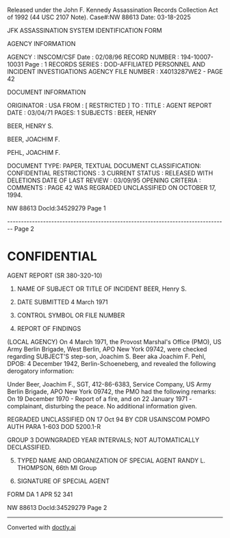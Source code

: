 Released under the John F. Kennedy
Assassination Records Collection Act of
1992 (44 USC 2107 Note). Case#:NW
88613 Date: 03-18-2025

JFK ASSASSINATION SYSTEM
IDENTIFICATION FORM

AGENCY INFORMATION

AGENCY : INSCOM/CSF Date : 02/08/96
RECORD NUMBER : 194-10007-10031 Page : 1
RECORDS SERIES : DOD-AFFILIATED PERSONNEL AND INCIDENT INVESTIGATIONS
AGENCY FILE NUMBER : X4013287WE2 - PAGE 42

DOCUMENT INFORMATION

ORIGINATOR : USA
FROM : [ RESTRICTED ]
TO :
TITLE : AGENT REPORT
DATE : 03/04/71
PAGES: 1
SUBJECTS : BEER, HENRY

BEER, HENRY S.

BEER, JOACHIM F.

PEHL, JOACHIM F.

DOCUMENT TYPE: PAPER, TEXTUAL DOCUMENT
CLASSIFICATION: CONFIDENTIAL
RESTRICTIONS : 3
CURRENT STATUS : RELEASED WITH DELETIONS
DATE OF LAST REVIEW : 03/09/95
OPENING CRITERIA :
COMMENTS : PAGE 42 WAS REGRADED UNCLASSIFIED ON OCTOBER 17, 1994.

NW 88613 Docld:34529279 Page 1


-------------------------------------------------------------------------------- Page 2

# CONFIDENTIAL

AGENT REPORT
(SR 380-320-10)

1. NAME OF SUBJECT OR TITLE OF INCIDENT
   BEER, Henry S.

2. DATE SUBMITTED
   4 March 1971

3. CONTROL SYMBOL OR FILE NUMBER

4. REPORT OF FINDINGS

(LOCAL AGENCY) On 4 March 1971, the Provost Marshal's Office (PMO),
US Army Berlin Brigade, West Berlin, APO New York 09742, were checked
regarding SUBJECT'S step-son, Joachim S. Beer aka Joachim F. Pehl, DPOB:
4 December 1942, Berlin-Schoeneberg, and revealed the following derogatory
information:

Under Beer, Joachim F., SGT, 412-86-6383, Service Company, US Army
Berlin Brigade, APO New York 09742, the PMO had the following remarks: On
19 December 1970 - Report of a fire, and on 22 January 1971 - complainant,
disturbing the peace. No additional information given.

REGRADED UNCLASSIFIED
ON 17 Oct 94
BY CDR USAINSCOM POMPO
AUTH PARA 1-603 DOD 5200.1-R

GROUP 3
DOWNGRADED YEAR INTERVALS;
NOT AUTOMATICALLY DECLASSIFIED.

5. TYPED NAME AND ORGANIZATION OF SPECIAL AGENT
   RANDY L. THOMPSON, 66th MI Group

6. SIGNATURE OF SPECIAL AGENT

FORM
DA 1 APR 52 341

NW 88613 Docld:34529279 Page 2


---
Converted with [doctly.ai](https://doctly.ai)